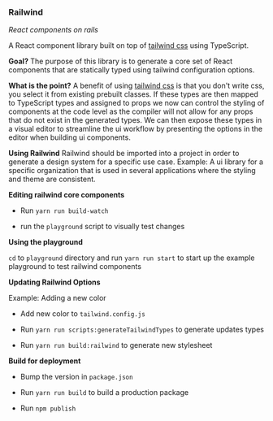
### Railwind
*React components on rails*

A React component library built on top of [tailwind css](https://tailwindcss.com/) using TypeScript.

**Goal?**
The purpose of this library is to generate a core set of React components that are statically typed using tailwind configuration options.

**What is the point?**
A benefit of using [tailwind css](https://tailwindcss.com/) is that you don't write css, you select it from existing prebuilt classes. If these types are then mapped to TypeScript types and assigned to props we now can control the styling of components at the code level as the compiler will not allow for any props that do not exist in the generated types. We can then expose these types in a visual editor to streamline the ui workflow by presenting the options in the editor when building ui components. 


**Using Railwind**
Railwind should be imported into a project in order to generate a design system for a specific use case. Example: A ui library for a specific organization that is used in several applications where the styling and theme are consistent.

**Editing railwind core components**

- Run `yarn run build-watch`

- run the `playground` script to visually test changes

  

**Using the playground**

`cd` to `playground` directory and run `yarn run start` to start up the example playground to test railwind components

  

**Updating Railwind Options**

Example: Adding a new color

- Add new color to `tailwind.config.js`

- Run `yarn run scripts:generateTailwindTypes` to generate updates types

- Run `yarn run build:railwind` to generate new stylesheet

**Build for deployment**

- Bump the version in `package.json`

- Run `yarn run build` to build a production package

- Run `npm publish`